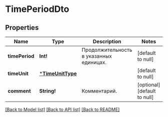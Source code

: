 # TimePeriodDto

## Properties
Name | Type | Description | Notes
------------ | ------------- | ------------- | -------------
**timePeriod** | **Int!** | Продолжительность в указанных единицах. | [default to null]
**timeUnit** | [***TimeUnitType**](TimeUnitType.md) |  | [default to null]
**comment** | **String!** | Комментарий. | [optional] [default to null]

[[Back to Model list]](../README.md#documentation-for-models) [[Back to API list]](../README.md#documentation-for-api-endpoints) [[Back to README]](../README.md)


